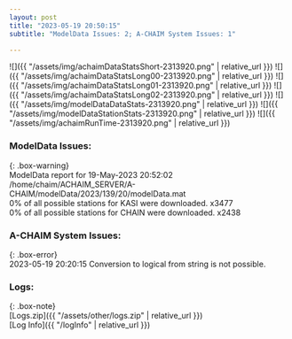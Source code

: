 ```yaml
---
layout: post
title: "2023-05-19 20:50:15"
subtitle: "ModelData Issues: 2; A-CHAIM System Issues: 1"

---
```


![]({{ "/assets/img/achaimDataStatsShort-2313920.png" | relative_url }})
![]({{ "/assets/img/achaimDataStatsLong00-2313920.png" | relative_url }})
![]({{ "/assets/img/achaimDataStatsLong01-2313920.png" | relative_url }})
![]({{ "/assets/img/achaimDataStatsLong02-2313920.png" | relative_url }})
![]({{ "/assets/img/modelDataDataStats-2313920.png" | relative_url }})
![]({{ "/assets/img/modelDataStationStats-2313920.png" | relative_url }})
![]({{ "/assets/img/achaimRunTime-2313920.png" | relative_url }})


### ModelData Issues:  
  
{: .box-warning}  
 ModelData report for 19-May-2023 20:52:02   
 /home/chaim/ACHAIM_SERVER/A-CHAIM/modelData/2023/139/20/modelData.mat   
 0% of all possible stations for KASI were downloaded. x3477   
 0% of all possible stations for CHAIN were downloaded. x2438   
  
### A-CHAIM System Issues:  
  
{: .box-error}  
2023-05-19 20:20:15 Conversion to logical from string is not possible.  

### Logs:  
  
{: .box-note}  
[Logs.zip]({{ "/assets/other/logs.zip" | relative_url }})  
[Log Info]({{ "/logInfo" | relative_url }})  
